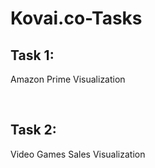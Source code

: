 # Kovai.co-Tasks

## Task 1:
Amazon Prime Visualization

<br>

## Task 2:
Video Games Sales Visualization
